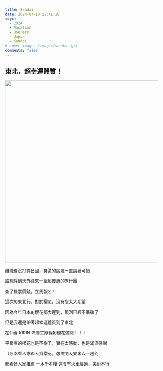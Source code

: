 ```yaml
---
title: Sendai
date: 2024-04-10 22:41:18
tags:
  - 2024
  - Vacation
  - Jourery
  - Japan
  - Sendai
# cover_image: /images/sendai.jpg
comments: false
---
```


## 東北，超幸運體質！

<img src="https://firebasestorage.googleapis.com/v0/b/emmablog-e5a1c.appspot.com/o/000003500020.jpg?alt=media&token=7b57720b-17cd-435e-bfcc-de85cd76300c" width="600px" >

離職後沒打算出國，身邊的朋友一直說著可惜

誰想得到天外飛來一組超優惠的旅行團

查了機票價錢，立馬報名！

這次的東北行，對於櫻花，沒有抱太大期望

因為今年日本的櫻花都大遲到，預測已經不準確了

但是我還是帶著超幸運體質到了東北

在仙台 KIRIN 啤酒工廠看到櫻花滿開！！！

平泉寺的櫻花也是不得了，實在太感動，也是滿滿感謝

（原本看人家都去賞櫻花，想說明天要來去一趟的

都看好人家推薦 一木千本櫻 還會有火車經過，美到不行
